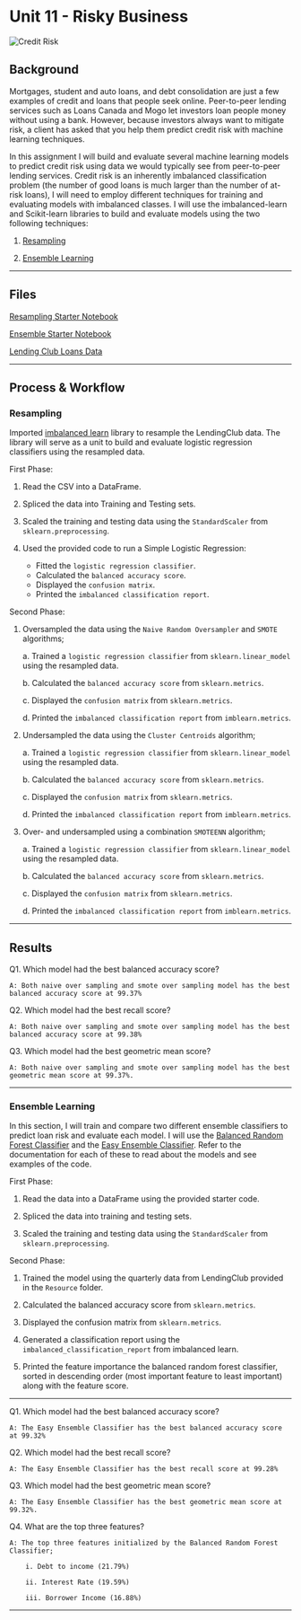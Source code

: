 # Unit 11 - Risky Business
 
![Credit Risk](Images/credit-risk.jpg)

## Background

Mortgages, student and auto loans, and debt consolidation are just a few examples of credit and loans that people seek online. Peer-to-peer lending services such as Loans Canada and Mogo let investors loan people money without using a bank. However, because investors always want to mitigate risk, a client has asked that you help them predict credit risk with machine learning techniques.

In this assignment I will build and evaluate several machine learning models to predict credit risk using data we would typically see from peer-to-peer lending services. Credit risk is an inherently imbalanced classification problem (the number of good loans is much larger than the number of at-risk loans), I will need to employ different techniques for training and evaluating models with imbalanced classes. I will use the imbalanced-learn and Scikit-learn libraries to build and evaluate models using the two following techniques:

1. [Resampling](#Resampling)

2. [Ensemble Learning](#Ensemble-Learning)

- - -

## Files

[Resampling Starter Notebook](credit_risk_resampling.ipynb)

[Ensemble Starter Notebook](credit_risk_ensemble.ipynb)

[Lending Club Loans Data](Resources/LoanStats_2019Q1.csv.zip)

- - -

## Process & Workflow

### Resampling

Imported [imbalanced learn](https://imbalanced-learn.readthedocs.io) library to resample the LendingClub data. The library will serve as a unit to build and evaluate logistic regression classifiers using the resampled data.

First Phase:

1. Read the CSV into a DataFrame.

2. Spliced the data into Training and Testing sets.

3. Scaled the training and testing data using the `StandardScaler` from `sklearn.preprocessing`.

4. Used the provided code to run a Simple Logistic Regression:
    * Fitted the `logistic regression classifier`.
    * Calculated the `balanced accuracy score`.
    * Displayed the `confusion matrix`.
    * Printed the `imbalanced classification report`.

Second Phase:

1. Oversampled the data using the `Naive Random Oversampler` and `SMOTE` algorithms;

    a. Trained a `logistic regression classifier` from `sklearn.linear_model` using the resampled data.

    b. Calculated the `balanced accuracy score` from `sklearn.metrics`.

    c. Displayed the `confusion matrix` from `sklearn.metrics`.

    d. Printed the `imbalanced classification report` from `imblearn.metrics`.

2. Undersampled the data using the `Cluster Centroids` algorithm;

    a. Trained a `logistic regression classifier` from `sklearn.linear_model` using the resampled data.

    b. Calculated the `balanced accuracy score` from `sklearn.metrics`.

    c. Displayed the `confusion matrix` from `sklearn.metrics`.

    d. Printed the `imbalanced classification report` from `imblearn.metrics`.

3. Over- and undersampled using a combination `SMOTEENN` algorithm;

    a. Trained a `logistic regression classifier` from `sklearn.linear_model` using the resampled data.

    b. Calculated the `balanced accuracy score` from `sklearn.metrics`.

    c. Displayed the `confusion matrix` from `sklearn.metrics`.

    d. Printed the `imbalanced classification report` from `imblearn.metrics`.

---

## Results

Q1. Which model had the best balanced accuracy score?

    A: Both naive over sampling and smote over sampling model has the best balanced accuracy score at 99.37% 

Q2. Which model had the best recall score?

    A: Both naive over sampling and smote over sampling model has the best balanced accuracy score at 99.38% 

Q3. Which model had the best geometric mean score?

    A: Both naive over sampling and smote over sampling model has the best geometric mean score at 99.37%.

---
### Ensemble Learning

In this section, I will train and compare two different ensemble classifiers to predict loan risk and evaluate each model. I will use the [Balanced Random Forest Classifier](https://imbalanced-learn.org/stable/references/generated/imblearn.ensemble.BalancedRandomForestClassifier.html) and the [Easy Ensemble Classifier](https://imbalanced-learn.org/stable/references/generated/imblearn.ensemble.EasyEnsembleClassifier.html). Refer to the documentation for each of these to read about the models and see examples of the code.

First Phase:

1. Read the data into a DataFrame using the provided starter code.

2. Spliced the data into training and testing sets.

3. Scaled the training and testing data using the `StandardScaler` from `sklearn.preprocessing`.


Second Phase:

1. Trained the model using the quarterly data from LendingClub provided in the `Resource` folder.

2. Calculated the balanced accuracy score from `sklearn.metrics`.

3. Displayed the confusion matrix from `sklearn.metrics`.

4. Generated a classification report using the `imbalanced_classification_report` from imbalanced learn.

5. Printed the feature importance the balanced random forest classifier, sorted in descending order (most important feature to least important) along with the feature score.


---

Q1. Which model had the best balanced accuracy score?

    A: The Easy Ensemble Classifier has the best balanced accuracy score at 99.32% 

Q2. Which model had the best recall score?

    A: The Easy Ensemble Classifier has the best recall score at 99.28%

Q3. Which model had the best geometric mean score?

    A: The Easy Ensemble Classifier has the best geometric mean score at 99.32%.

Q4. What are the top three features?


    A: The top three features initialized by the Balanced Random Forest Classifier;
    
        i. Debt to income (21.79%)
   
        ii. Interest Rate (19.59%)

        iii. Borrower Income (16.88%)

---



